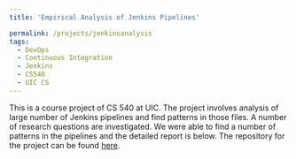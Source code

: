 ```yaml
---
title: 'Empirical Analysis of Jenkins Pipelines'

permalink: /projects/jenkinsanalysis
tags:
  - DevOps
  - Continuous Integration
  - Jenkins
  - CS540
  - UIC CS
---
```


This is a course project of CS 540 at UIC. The project involves analysis of large number of Jenkins pipelines and find patterns in those files. A number of research questions are investigated. We were able to find a number of patterns in the pipelines and the detailed report is below. The repository for the project can be found [here](https://github.com/dkaushik94/Empirical-Analysis-of-Jenkins-Pipelines).

<object data="/images/EAJP_report.pdf" width="1000" height="1500" type='application/pdf'/>